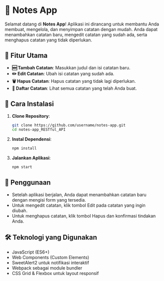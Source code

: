 # 📝 Notes App

Selamat datang di **Notes App**! Aplikasi ini dirancang untuk membantu Anda membuat, mengelola, dan menyimpan catatan dengan mudah. Anda dapat menambahkan catatan baru, mengedit catatan yang sudah ada, serta menghapus catatan yang tidak diperlukan.

## 🎯 Fitur Utama

- **🆕 Tambah Catatan**: Masukkan judul dan isi catatan baru.
- **✏️ Edit Catatan**: Ubah isi catatan yang sudah ada.
- **🗑️ Hapus Catatan**: Hapus catatan yang tidak lagi diperlukan.
- **📜 Daftar Catatan**: Lihat semua catatan yang telah Anda buat.

## 🚀 Cara Instalasi

1. **Clone Repository**:
   ```bash
   git clone https://github.com/username/notes-app.git
   cd notes-app_RESTful_API

2. **Instal Dependensi**:
   ```bash
   npm install

3. **Jalankan Aplikasi**:

   ```bash
   npm start
   ```

## 📖 Penggunaan

- Setelah aplikasi berjalan, Anda dapat menambahkan catatan baru dengan mengisi form yang tersedia.
- Untuk mengedit catatan, klik tombol Edit pada catatan yang ingin diubah.
- Untuk menghapus catatan, klik tombol Hapus dan konfirmasi tindakan Anda.

## 🛠️ Teknologi yang Digunakan

- JavaScript (ES6+)
- Web Components (Custom Elements)
- SweetAlert2 untuk notifikasi interaktif
- Webpack sebagai module bundler
- CSS Grid & Flexbox untuk layout responsif
